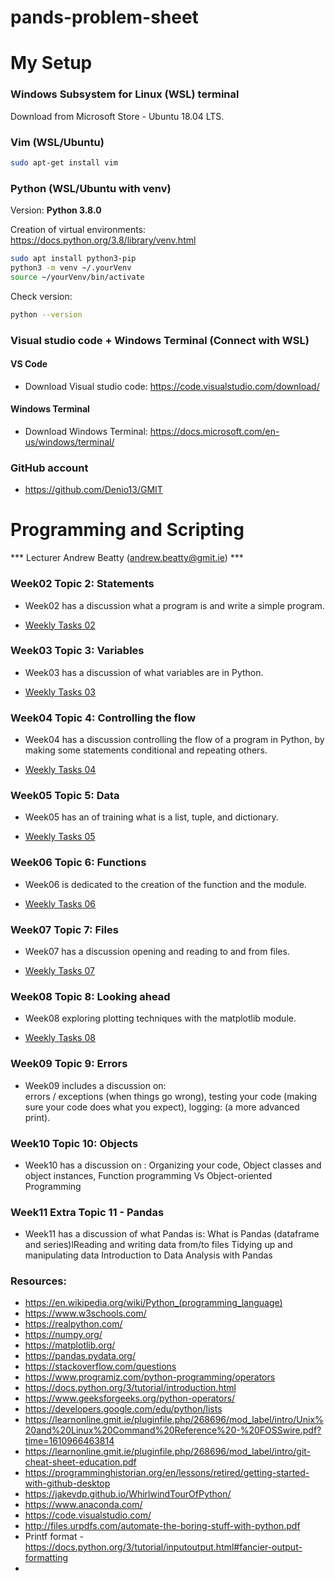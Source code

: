 # pands-problem-sheet



# My Setup

###  Windows Subsystem for Linux (WSL) terminal

Download from Microsoft Store - Ubuntu 18.04 LTS.

###  Vim (WSL/Ubuntu)

```sh
sudo apt-get install vim
```

### Python (WSL/Ubuntu with venv)

Version: **Python 3.8.0**

Creation of virtual environments: https://docs.python.org/3.8/library/venv.html

```sh
sudo apt install python3-pip
python3 -m venv ~/.yourVenv
source ~/yourVenv/bin/activate
```

Check version:

```sh
python --version
```

###  Visual studio code + Windows Terminal (Connect with WSL)

#### VS Code

- Download Visual studio code: https://code.visualstudio.com/download/

#### Windows Terminal

- Download Windows Terminal: https://docs.microsoft.com/en-us/windows/terminal/

###  GitHub account

- https://github.com/Denio13/GMIT




# Programming and Scripting

*** Lecturer Andrew Beatty (andrew.beatty@gmit.ie) ***


### Week02  Topic 2: Statements

- Week02 has a discussion what a program is and write a simple program.

- [Weekly Tasks 02](week02.md)


### Week03  Topic 3: Variables

- Week03 has a discussion of what variables are in Python.

- [Weekly Tasks 03](week03.md)


### Week04  Topic 4: Controlling the flow

- Week04 has a discussion controlling the flow of a program in Python, by making some statements conditional and repeating others.

- [Weekly Tasks 04](week04-flow.md)


### Week05  Topic 5: Data

- Week05 has an of training what is a list, tuple, and dictionary.

- [Weekly Tasks 05](week05_datastructures.md)


### Week06   Topic 6: Functions

- Week06 is dedicated to the creation of the function and the module.

- [Weekly Tasks 06](week06-functions.md)


### Week07   Topic 7: Files

- Week07 has a discussion opening and reading to and from files.

- [Weekly Tasks 07](week05_datastructures.md)


### Week08   Topic 8: Looking ahead

- Week08 exploring plotting techniques with the matplotlib module.

- [Weekly Tasks 08](Topic08-plotting.md)


### Week09   Topic 9: Errors

- Week09 includes a discussion on:  
errors / exceptions (when things go wrong), 
testing your code (making sure your code does what you expect),
logging: (a more advanced print).



### Week10   Topic 10: Objects

- Week10 has a discussion on :
Organizing your code, 
Object classes and object instances,
Function programming Vs Object-oriented Programming


### Week11   Extra Topic 11 - Pandas

- Week11 has a discussion of what Pandas is: 
What is Pandas (dataframe and series)lReading and writing data from/to files
Tidying up and manipulating data
Introduction to Data Analysis with Pandas




### Resources: 
- https://en.wikipedia.org/wiki/Python_(programming_language)
- https://www.w3schools.com/
- https://realpython.com/
- https://numpy.org/
- https://matplotlib.org/
- https://pandas.pydata.org/
- https://stackoverflow.com/questions
- https://www.programiz.com/python-programming/operators
- https://docs.python.org/3/tutorial/introduction.html
- https://www.geeksforgeeks.org/python-operators/
- https://developers.google.com/edu/python/lists
- https://learnonline.gmit.ie/pluginfile.php/268696/mod_label/intro/Unix%20and%20Linux%20Command%20Reference%20-%20FOSSwire.pdf?time=1610966463814
- https://learnonline.gmit.ie/pluginfile.php/268696/mod_label/intro/git-cheat-sheet-education.pdf
- https://programminghistorian.org/en/lessons/retired/getting-started-with-github-desktop
- https://jakevdp.github.io/WhirlwindTourOfPython/
- https://www.anaconda.com/
- https://code.visualstudio.com/
- http://files.urpdfs.com/automate-the-boring-stuff-with-python.pdf
- Printf format - https://docs.python.org/3/tutorial/inputoutput.html#fancier-output-formatting 
- 
